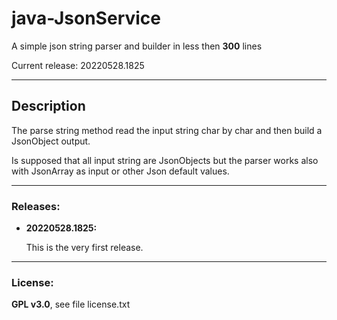# java-JsonService
A simple json string parser and builder in less then **300** lines

Current release: 20220528.1825

---
## Description

The parse string method read the input string char by char and then build a JsonObject output.

Is supposed that all input string are JsonObjects but the parser works also with JsonArray as input or other Json default values.

---
### Releases:

- **20220528.1825:**

    This is the very first release.

---
### License: 

**GPL v3.0**, see file license.txt

